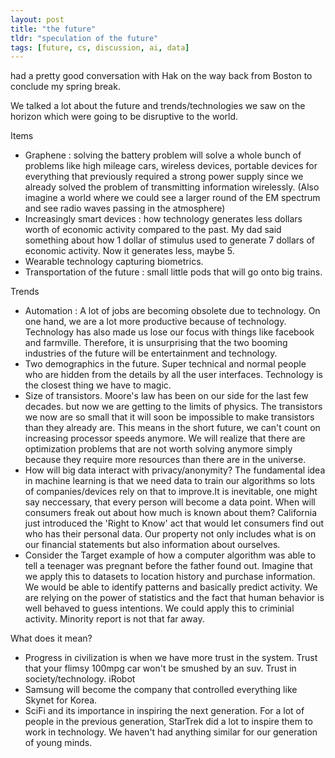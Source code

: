 ```yaml
---
layout: post
title: "the future"
tldr: "speculation of the future"
tags: [future, cs, discussion, ai, data]
---
```


had a pretty good conversation with Hak on the way back from Boston to conclude my spring break.

We talked a lot about the future and trends/technologies we saw on the horizon which were going to be disruptive to the world. 

Items
* Graphene : solving the battery problem will solve a whole bunch of problems like high mileage cars, wireless devices, portable devices for everything that previously required a strong power supply since we already solved the problem of transmitting information wirelessly. (Also imagine a world where we could see a larger round of the EM spectrum and see radio waves passing in the atmosphere)
* Increasingly smart devices : how technology generates less dollars worth of economic activity compared to the past. My dad said something about how 1 dollar of stimulus used to generate 7 dollars of economic activity. Now it generates less, maybe 5. 
* Wearable technology capturing biometrics. 
* Transportation of the future : small little pods that will go onto big trains.

Trends 
* Automation : A lot of jobs are becoming obsolete due to technology. On one hand, we are a lot more productive because of technology. Technology has also made us lose our focus with things like facebook and farmville. Therefore, it is unsurprising that the two booming industries of the future will be entertainment and technology.
* Two demographics in the future. Super technical and normal people who are hidden from the details by all the user interfaces. Technology is the closest thing we have to magic.
* Size of transistors. Moore's law has been on our side for the last few decades. but now we are getting to the limits of physics. The transistors we now are so small that it will soon be impossible to make transistors than they already are. This means in the short future, we can't count on increasing processor speeds anymore. We will realize that there are optimization problems that are not worth solving anymore simply because they require more resources than there are in the universe.
* How will big data interact with privacy/anonymity? The fundamental idea in machine learning is that we need data to train our algorithms so lots of companies/devices rely on that to improve.It is inevitable, one might say neccessary, that every person will become a data point. When will consumers freak out about how much is known about them? California just introduced the 'Right to Know' act that would let consumers find out who has their personal data. Our property not only includes what is on our financial statements but also information about ourselves.  
* Consider the Target example of how a computer algorithm was able to tell a teenager was pregnant before the father found out. Imagine that we apply this to datasets to location history and purchase information. We would be able to identify patterns and basically predict activity. We are relying on the power of statistics and the fact that human behavior is well behaved to guess intentions. We could apply this to criminial activity. Minority report is not that far away. 

What does it mean?
* Progress in civilization is when we have more trust in the system. Trust that your flimsy 100mpg car won't be smushed by an suv. Trust in society/technology. iRobot
* Samsung will become the company that controlled everything like Skynet for Korea. 
* SciFi and its importance in inspiring the next generation. For a lot of people in the previous generation, StarTrek did a lot to inspire them to work in technology. We haven't had anything similar for our generation of young minds. 



